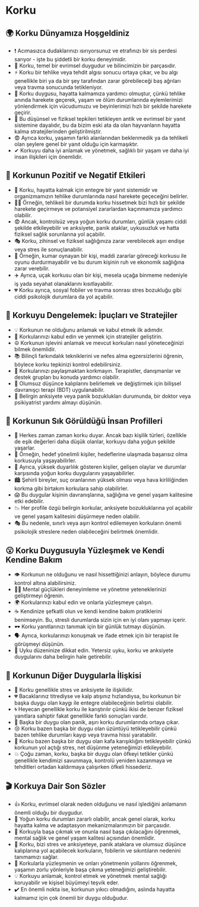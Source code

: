 # Korku

## 🌍 Korku Dünyamıza Hoşgeldiniz

* ❗ Acımasızca dudaklarınızı ısırıyorsunuz ve etrafınızı bir sis perdesi sarıyor - işte bu şiddetli bir korku deneyimidir.
* 🧠 Korku, temel bir evrimsel duygudur ve bilincimizin bir parçasıdır.
* ⚡ Korku bir tehlike veya tehdit algısı sonucu ortaya çıkar, ve bu algı genellikle biri ya da bir şey tarafından zarar görebileceği baş ağrıları veya travma sonucunda tetikleniyor.
* 🔬 Korku duygusu, hayatta kalmamıza yardımcı olmuştur, çünkü tehlike anında harekete geçerek, yaşam ve ölüm durumlarında eylemlerimizi yönlendirmek için vücudumuzu ve beyinlerimizi hızlı bir şekilde harekete geçirir.
* 🌳 Bu düşünsel ve fiziksel tepkileri tetikleyen antik ve evrimsel bir yanıt sistemine dayalıdır, bu da bizim eski ata da olan hayvanların hayatta kalma stratejilerinden geliştirilmiştir.
* 😨 Ayrıca korku, yaşamın farklı alanlarından beklenmedik ya da tehlikeli olan şeylere genel bir yanıt olduğu için karmaşıktır.
* ✔ Korkuyu daha iyi anlamak ve yönetmek, sağlıklı bir yaşam ve daha iyi insan ilişkileri için önemlidir.

## 💫 Korkunun Pozitif ve Negatif Etkileri

* 💪 Korku, hayatta kalmak için entegre bir yanıt sistemidir ve organizmamızın tehlike durumlarında nasıl harekete geçeceğini belirler.
* 🏃‍♂️ Örneğin, tehlikeli bir durumda korku hissetmek bizi hızlı bir şekilde harekete geçirmeye ve potansiyel zararlardan kaçınmamıza yardımcı olabilir.
* 😨 Ancak, kontrolsüz veya yoğun korku durumları, günlük yaşamı ciddi şekilde etkileyebilir ve anksiyete, panik ataklar, uykusuzluk ve hatta fiziksel sağlık sorunlarına yol açabilir.
* 🎭 Korku, zihinsel ve fiziksel sağlığınıza zarar verebilecek aşırı endişe veya stres ile sonuçlanabilir.
* 🎰 Örneğin, kumar oynayan bir kişi, maddi zararlar göreceği korkusu ile oyunu durdurmayabilir ve bu durum kişinin ruh ve ekonomik sağlığına zarar verebilir.
* ✈️ Ayrıca, uçak korkusu olan bir kişi, mesela uçağa binmeme nedeniyle iş yada seyahat olanaklarını kısıtlayabilir.
* 💔 Korku ayrıca, sosyal fobiler ve travma sonrası stres bozukluğu gibi ciddi psikolojik durumlara da yol açabilir.

## 🚀 Korkuyu Dengelemek: İpuçları ve Stratejiler

* 💡 Korkunun ne olduğunu anlamak ve kabul etmek ilk adımdır.
* 🌈 Korkularınızı kabul edin ve yenmek için stratejiler geliştirin.
* ☮️ Korkunun işlevini anlamak ve mevcut korkuları nasıl yöneteceğinizi bilmek önemlidir.
* 📚 Bilinçli farkındalık tekniklerini ve nefes alma egzersizlerini öğrenin, böylece korku tepkinizi kontrol edebilirsiniz.
* 💬 Korkularınızı paylaşmaktan korkmayın. Terapistler, danışmanlar ve destek grupları bu konuda yardımcı olabilir.
* 🔄 Olumsuz düşünce kalıplarını belirlemek ve değiştirmek için bilişsel davranışçı terapi (BDT) uygulanabilir.
* 💊 Belirgin anksiyete veya panik bozuklukları durumunda, bir doktor veya psikiyatrist yardımı almayı düşünün.

## 🔎 Korkunun Sık Görüldüğü İnsan Profilleri

* 🧑 Herkes zaman zaman korku duyar. Ancak bazı kişilik türleri, özellikle de eşik değerleri daha düşük olanlar, korkuyu daha yoğun şekilde yaşarlar.
* 🎯 Örneğin, hedef yönelimli kişiler, hedeflerine ulaşmada başarısız olma korkusuyla yaşayabilirler.
* 👀 Ayrıca, yüksek duyarlılık gösteren kişiler, gelişen olaylar ve durumlar karşısında yoğun korku duygularını yaşayabilirler.
* 🏙️ Şehirli bireyler, suç oranlarının yüksek olması veya hava kirliliğinden korkma gibi birtakım korkulara sahip olabilirler.
* 😱 Bu duygular kişinin davranışlarına, sağlığına ve genel yaşam kalitesine etki edebilir.
* 📉 Her profile özgü belirgin korkular, anksiyete bozukluklarına yol açabilir ve genel yaşam kalitesini düşürmeye neden olabilir.
* 🎭 Bu nedenle, sınırlı veya aşırı kontrol edilemeyen korkuların önemli psikolojik streslere neden olabileceğini belirtmek önemlidir.

## 😮 Korku Duygusuyla Yüzleşmek ve Kendi Kendine Bakım

* 👁️ Korkunun ne olduğunu ve nasıl hissettiğinizi anlayın, böylece durumu kontrol altına alabilirsiniz.
* 🏋️‍♂️ Mental güçlükleri deneyimleme ve yönetme yeteneklerinizi geliştirmeyi öğrenin.
* 🌍 Korkularınızı kabul edin ve onlarla yüzleşmeye çalışın.
* ☕ Kendinize şefkatli olun ve kendi kendine bakım pratiklerini benimseyin. Bu, stresli durumlarda sizin için en iyi olanı yapmayı içerir.
* 🕶️ Korku yanıtlarınızı tanımak için bir günlük tutmayı düşünün.
* 🗣️ Ayrıca, korkularınızı konuşmak ve ifade etmek için bir terapist ile görüşmeyi düşünün.
* 🛌 Uyku düzeninize dikkat edin. Yetersiz uyku, korku ve anksiyete duygularını daha belirgin hale getirebilir.

## 💓 Korkunun Diğer Duygularla İlişkisi

* 👀 Korku genellikle stres ve anksiyete ile ilişkilidir.
* 💔 Bacaklarınız titrediyse ve kalp atışınız hızlandıysa, bu korkunun bir başka duygu olan kaygı ile entegre olabileceğinin belirtisi olabilir.
* 🌀 Heyecan genellikle korku ile karıştırılır çünkü ikisi de benzer fiziksel yanıtlara sahiptir fakat genellikle farklı sonuçları vardır.
* 🚁 Başka bir duygu olan panik, aşırı korku durumlarında ortaya çıkar.
* 😢 Korku bazen başka bir duygu olan üzüntüyü tetikleyebilir çünkü bazen tehlike durumları kayıp veya travma hissi yaratabilir.
* 🤔 Korku bazen başka bir duygu olan kafa karışıklığını tetikleyebilir çünkü korkunun yol açtığı stres, net düşünme yeteneğimizi etkileyebilir.
* 💥 Çoğu zaman, korku, başka bir duygu olan öfkeyi tetikler çünkü genellikle kendimizi savunmaya, kontrolü yeniden kazanmaya ve tehditleri ortadan kaldırmaya çalışırken öfkeli hissederiz.

## 🎬 Korkuya Dair Son Sözler

* 👍 Korku, evrimsel olarak neden olduğunu ve nasıl işlediğini anlamanın önemli olduğu bir duygudur.
* 🧐 Yoğun korku durumları zararlı olabilir, ancak genel olarak, korku hayatta kalma ve adaptasyon mekanizmalarımızın bir parçasıdır.
* 🌈 Korkuyla başa çıkmak ve onunla nasıl başa çıkılacağını öğrenmek, mental sağlık ve genel yaşam kalitesi açısından önemlidir.
* 🔎 Korku, bizi stres ve anksiyeteye, panik ataklara ve olumsuz düşünce kalıplarına yol açabilecek korkuların, fobilerin ve sıkıntıların nedenini tanımamızı sağlar.
* 🦾 Korkularla yüzleşmenin ve onları yönetmenin yollarını öğrenmek, yaşamın zorlu yönleriyle başa çıkma yeteneğimizi geliştirebilir.
* 💡 Korkuyu anlamak, kontrol etmek ve yönetmek mental sağlığı koruyabilir ve kişisel büyümeyi teşvik eder.
* ✔️ En önemli nokta ise, korkunun yıkıcı olmadığını, aslında hayatta kalmamız için çok önemli bir duygu olduğudur.
